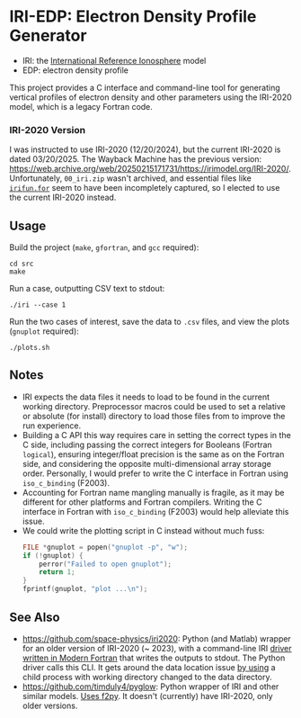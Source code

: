 # IRI-EDP: Electron Density Profile Generator

* IRI: the [International Reference Ionosphere](https://irimodel.org/) model
* EDP: electron density profile

This project provides a C interface and command-line tool for generating
vertical profiles of electron density and other parameters
using the IRI-2020 model, which is a legacy Fortran code.

### IRI-2020 Version

I was instructed to use IRI-2020 (12/20/2024), but the current IRI-2020 is dated 03/20/2025.
The Wayback Machine has the previous version:
<https://web.archive.org/web/20250215171731/https://irimodel.org/IRI-2020/>.
Unfortunately, `00_iri.zip` wasn't archived,
and essential files like [`irifun.for`](https://web.archive.org/web/20250215171731/https://irimodel.org/IRI-2020/irifun.for)
seem to have been incompletely captured,
so I elected to use the current IRI-2020 instead.

## Usage

Build the project (`make`, `gfortran`, and `gcc` required):

```
cd src
make
```

Run a case, outputting CSV text to stdout:

```
./iri --case 1
```

Run the two cases of interest, save the data to `.csv` files, and view the plots
(`gnuplot` required):

```
./plots.sh
```

## Notes

* IRI expects the data files it needs to load to be found in the current working directory.
  Preprocessor macros could be used to set a relative or absolute (for install) directory
  to load those files from to improve the run experience.
* Building a C API this way requires care in setting the correct types in the C side,
  including passing the correct integers for Booleans (Fortran `logical`),
  ensuring integer/float precision is the same as on the Fortran side,
  and considering the opposite multi-dimensional array storage order.
  Personally, I would prefer to write the C interface in Fortran
  using `iso_c_binding` (F2003).
* Accounting for Fortran name mangling manually is fragile, as it may be different
  for other platforms and Fortran compilers.
  Writing the C interface in Fortran with `iso_c_binding` (F2003) would help alleviate this issue.
* We could write the plotting script in C instead without much fuss:
  ```c
  FILE *gnuplot = popen("gnuplot -p", "w");
  if (!gnuplot) {
      perror("Failed to open gnuplot");
      return 1;
  }
  fprintf(gnuplot, "plot ...\n");
  ```

## See Also

* <https://github.com/space-physics/iri2020>: Python (and Matlab) wrapper for
  an older version of IRI-2020 (~ 2023),
  with a command-line IRI [driver written in Modern Fortran](https://github.com/space-physics/iri2020/blob/a609211dce6f101e4e84dae30083942e70272786/src/iri2020/src/iri_driver.f90)
  that writes the outputs to stdout.
  The Python driver calls this CLI.
  It gets around the data location issue
  [by using](https://github.com/space-physics/iri2020/blob/a609211dce6f101e4e84dae30083942e70272786/src/iri2020/base.py#L56)
  a child process with working directory changed to the data directory.
* <https://github.com/timduly4/pyglow>: Python wrapper of IRI and other similar models.
  [Uses f2py](https://github.com/timduly4/pyglow/blob/1988757f3b6a4bd5ed98266a3fb1dc64f2513fc5/src/pyglow/iri.py#L195). It doesn't (currently) have IRI-2020, only older versions.
